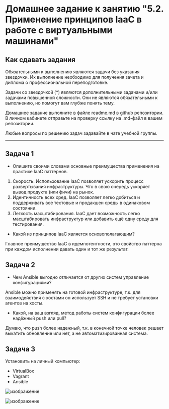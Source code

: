 
# Домашнее задание к занятию "5.2. Применение принципов IaaC в работе с виртуальными машинами"

## Как сдавать задания

Обязательными к выполнению являются задачи без указания звездочки. Их выполнение необходимо для получения зачета и диплома о профессиональной переподготовке.

Задачи со звездочкой (*) являются дополнительными задачами и/или задачами повышенной сложности. Они не являются обязательными к выполнению, но помогут вам глубже понять тему.

Домашнее задание выполните в файле readme.md в github репозитории. В личном кабинете отправьте на проверку ссылку на .md-файл в вашем репозитории.

Любые вопросы по решению задач задавайте в чате учебной группы.

---

## Задача 1

- Опишите своими словами основные преимущества применения на практике IaaC паттернов.



1. Скорость. Использование IaaC позволяет ускорить процесс развертывания инфраструктуры. Что в свою очередь ускоряет вывод продукта (или фичи) на рынок.
2. Идентичность всех сред. IaaC позволяет легко добиться и поддерживать все тестовые и продакшен среды в одинаковом состоянии.
3. Легкость масштабирования. IaaC дает возможность легко масштабировать инфраструктур или добавить ещё одну среду для тестирования.

- Какой из принципов IaaC является основополагающим?


Главное преимущество IaaC в идемпотентности, это свойство паттерна при каждом исполнении давать один и тот же результат.


## Задача 2

- Чем Ansible выгодно отличается от других систем управление конфигурациями?

Ansible можно применять на готовой инфраструктуре, т.к. для взаимодействия с хостами он использует SSH и не требует установки агентов на хосты.

- Какой, на ваш взгляд, метод работы систем конфигурации более надёжный push или pull?

Думаю, что push более надежный, т.к. в конечной точке человек решает выкатить обновление или нет, а не автоматизированная система.


## Задача 3

Установить на личный компьютер:

- VirtualBox
- Vagrant
- Ansible

![изображение](https://user-images.githubusercontent.com/89098193/147603490-b12d7506-c2b3-4f15-9613-08c4aef0778f.png)

![изображение](https://user-images.githubusercontent.com/89098193/147603502-28b9b336-fc45-48aa-8546-c333d0cbd6f5.png)


